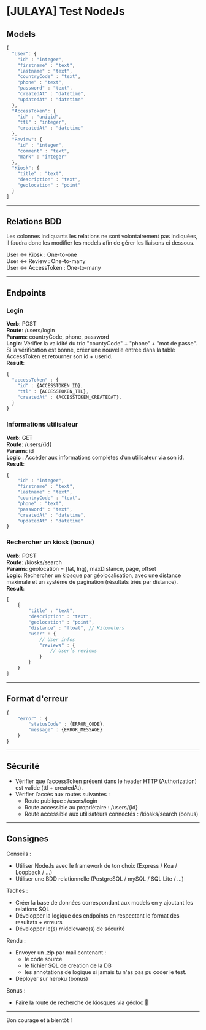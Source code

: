 # [JULAYA] Test NodeJs

## Models

```javascript
[
  "User": {
    "id" : "integer",
    "firstname" : "text",
    "lastname" : "text",
    "countryCode" : "text",
    "phone" : "text",
    "password" : "text",
    "createdAt" : "datetime",
    "updatedAt" : "datetime"
  },
  "AccessToken": {
    "id" : "uniqid",
    "ttl" : "integer",
    "createdAt" : "datetime"  
  },
  "Review": {
    "id" : "integer",
    "comment" : "text",
    "mark" : "integer"
  },
  "Kiosk": {
    "title" : "text",
    "description" : "text",
    "geolocation" : "point"  
  }
]
```

----

## Relations BDD

Les colonnes indiquants les relations ne sont volontairement pas indiquées, il faudra donc les modifier les models afin de gérer les liaisons ci dessous.

User <-> Kiosk : One-to-one\
User <-> Review : One-to-many\
User <-> AccessToken : One-to-many

----

## Endpoints

### Login

__Verb__: POST\
__Route__: /users/login\
__Params__: countryCode, phone, password\
__Logic__: Vérifier la validité du trio "countyCode" + "phone" + "mot de passe". Si la vérification est bonne, créer une nouvelle entrée dans la table AccessToken et retourner son id + userId.\
__Result__:

```javascript
{
  "accessToken" : {
    "id" : {ACCESSTOKEN_ID},
    "ttl" : {ACCESSTOKEN_TTL}, 
    "createdAt" : {ACCESSTOKEN_CREATEDAT},
  }
}
```

### Informations utilisateur

__Verb__: GET\
__Route__:  /users/{id}\
__Params__: id\
__Logic__ : Accéder aux informations complètes d’un utilisateur via son id.\
__Result__:

```javascript
{
    "id" : "integer", 
    "firstname" : "text", 
    "lastname" : "text",
    "countryCode" : "text",
    "phone" : "text",
    "password" : "text",
    "createdAt" : "datetime",
    "updatedAt" : "datetime"
}
```

### Rechercher un kiosk (bonus)

__Verb__: POST\
__Route__:  /kiosks/search\
__Params__: geolocation = {lat, lng}, maxDistance, page, offset\
__Logic__: Rechercher un kiosque par géolocalisation, avec une distance maximale et un système de pagination (résultats triés par distance).\
__Result__:

```javascript
[
    {
        "title" : "text",
        "description" : "text",
        "geolocation" : "point",
        "distance" : "float", // Kilometers
        "user" : {
            // User infos
            "reviews" : {
                // User’s reviews
            } 
        }
    }
]
```

----

## Format d'erreur

```javascript
{
    "error" : {
        "statusCode" : {ERROR_CODE},
        "message" : {ERROR_MESSAGE}
    }
}
```

----

## Sécurité  

* Vérifier que l’accessToken présent dans le header HTTP (Authorization) est valide (ttl + createdAt).
* Vérifier l’accès aux routes suivantes :
  * Route publique : /users/login
  * Route accessible au propriétaire : /users/{id}
  * Route accessible aux utilisateurs connectés : /kiosks/search (bonus)

----

## Consignes

Conseils : 

* Utiliser NodeJs avec le framework de ton choix (Express / Koa / Loopback / ...)
* Utiliser une BDD relationnelle (PostgreSQL / mySQL / SQL Lite / ...)

Taches :

* Créer la base de données correspondant aux models en y ajoutant les relations SQL
* Développer la logique des endpoints en respectant le format des resultats + erreurs
* Développer le(s) middleware(s) de sécurité

Rendu : 

* Envoyer un .zip par mail contenant :
  * le code source
  * le fichier SQL de creation de la DB
  * les annotations de logique si jamais tu n'as pas pu coder le test.
* Déployer sur heroku (bonus) 

Bonus : 

* Faire la route de recherche de kiosques via géoloc 🎁

----

Bon courage et à bientôt ! 